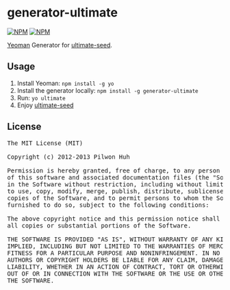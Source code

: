# generator-ultimate


[![NPM](https://nodei.co/npm/generator-ultimate.png?downloads=false&stars=false)](https://npmjs.org/package/generator-ultimate) [![NPM](https://nodei.co/npm-dl/generator-ultimate.png?months=6)](https://npmjs.org/package/generator-ultimate)

[Yeoman](http://yeoman.io/) Generator for [ultimate-seed](https://github.com/pilwon/ultimate-seed).


## Usage

1. Install Yeoman: `npm install -g yo`
2. Install the generator locally: `npm install -g generator-ultimate`
3. Run: `yo ultimate`
4. Enjoy [ultimate-seed](https://github.com/pilwon/ultimate-seed#how-to-use)


## License

<pre>
The MIT License (MIT)

Copyright (c) 2012-2013 Pilwon Huh

Permission is hereby granted, free of charge, to any person obtaining a copy
of this software and associated documentation files (the "Software"), to deal
in the Software without restriction, including without limitation the rights
to use, copy, modify, merge, publish, distribute, sublicense, and/or sell
copies of the Software, and to permit persons to whom the Software is
furnished to do so, subject to the following conditions:

The above copyright notice and this permission notice shall be included in
all copies or substantial portions of the Software.

THE SOFTWARE IS PROVIDED "AS IS", WITHOUT WARRANTY OF ANY KIND, EXPRESS OR
IMPLIED, INCLUDING BUT NOT LIMITED TO THE WARRANTIES OF MERCHANTABILITY,
FITNESS FOR A PARTICULAR PURPOSE AND NONINFRINGEMENT. IN NO EVENT SHALL THE
AUTHORS OR COPYRIGHT HOLDERS BE LIABLE FOR ANY CLAIM, DAMAGES OR OTHER
LIABILITY, WHETHER IN AN ACTION OF CONTRACT, TORT OR OTHERWISE, ARISING FROM,
OUT OF OR IN CONNECTION WITH THE SOFTWARE OR THE USE OR OTHER DEALINGS IN
THE SOFTWARE.
</pre>
